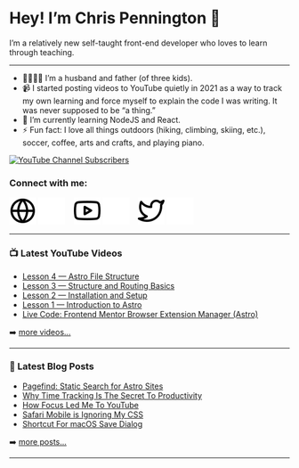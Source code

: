 # Hey! I’m Chris Pennington 👋
I’m a relatively new self-taught front-end developer who loves to learn through teaching.

---
- 👨‍👩‍👧‍👦 I’m a husband and father (of three kids).
- 📹 I started posting videos to YouTube quietly in 2021 as a way to track my own learning and force myself to explain the code I was writing. It was never supposed to be “a thing.”
- 🎒 I’m currently learning NodeJS and React.
- ⚡ Fun fact: I love all things outdoors (hiking, climbing, skiing, etc.), soccer, coffee, arts and crafts, and playing piano.

[![YouTube Channel Subscribers](https://img.shields.io/youtube/channel/subscribers/UCUSxKiac-miugK9CDsxGS9Q?logo=youtube&logoColor=red&style=for-the-badge)][youtube]

### Connect with me:
[![website](./img/globe-light.svg)](https://codinginpublic.dev#gh-light-mode-only)
[![website](./img/globe-dark.svg)](https://codinginpublic.dev#gh-dark-mode-only)
&nbsp;&nbsp;
[![website](./img/youtube-light.svg)](https://youtube.com/coding-in-public#gh-light-mode-only)
[![website](./img/youtube-dark.svg)](https://youtube.com/coding-in-public#gh-dark-mode-only)
&nbsp;&nbsp;
[![website](./img/twitter-light.svg)](https://twitter.com/cpenned#gh-light-mode-only)
[![website](./img/twitter-dark.svg)](https://twitter.com/cpenned#gh-dark-mode-only)
&nbsp;&nbsp;

---

### 📺 Latest YouTube Videos

<!-- YOUTUBE:START -->
- [Lesson 4 — Astro File Structure](https://www.youtube.com/watch?v=1DdgoDJdVFA)
- [Lesson 3 — Structure and Routing Basics](https://www.youtube.com/watch?v=QEyrcemEKMk)
- [Lesson 2 — Installation and Setup](https://www.youtube.com/watch?v=gDOhNgZk7v8)
- [Lesson 1 — Introduction to Astro](https://www.youtube.com/watch?v=HZ4pCYg9Rws)
- [Live Code: Frontend Mentor Browser Extension Manager &lpar;Astro&rpar;](https://www.youtube.com/watch?v=75DVDtWy8nY)
<!-- YOUTUBE:END -->

➡️ [more videos...][youtube]

---

### 📕 Latest Blog Posts

<!-- BLOG-POST-LIST:START -->
- [Pagefind: Static Search for Astro Sites](https://chrispennington.blog//blog/pagefind-static-search-for-astro-sites/)
- [Why Time Tracking Is The Secret To Productivity](https://chrispennington.blog//blog/why-time-tracking-is-the-secret-to-productivity/)
- [How Focus Led Me To YouTube](https://chrispennington.blog//blog/how-focus-led-me-to-youtube/)
- [Safari Mobile is Ignoring My CSS](https://chrispennington.blog//blog/safari-mobile-text-is-too-big/)
- [Shortcut For macOS Save Dialog](https://chrispennington.blog//blog/shortcut-for-macos-save-dialog/)
<!-- BLOG-POST-LIST:END -->

➡️ [more posts...][blog]

---

[website]: https://codinginpublic.dev
[blog]: https://chrispennington.blog
[twitter]: https://twitter.com/cpenned
[youtube]: https://youtube.com/coding-in-public
